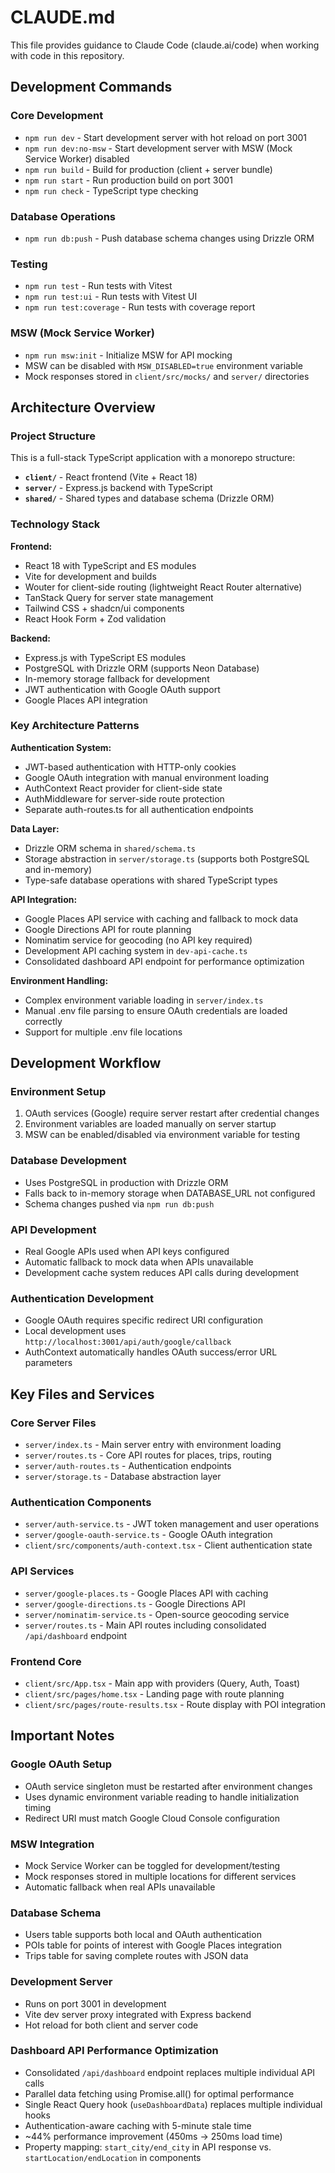 # CLAUDE.md

This file provides guidance to Claude Code (claude.ai/code) when working with code in this repository.

## Development Commands

### Core Development
- `npm run dev` - Start development server with hot reload on port 3001
- `npm run dev:no-msw` - Start development server with MSW (Mock Service Worker) disabled
- `npm run build` - Build for production (client + server bundle)
- `npm run start` - Run production build on port 3001
- `npm run check` - TypeScript type checking

### Database Operations
- `npm run db:push` - Push database schema changes using Drizzle ORM

### Testing
- `npm run test` - Run tests with Vitest
- `npm run test:ui` - Run tests with Vitest UI
- `npm run test:coverage` - Run tests with coverage report

### MSW (Mock Service Worker)
- `npm run msw:init` - Initialize MSW for API mocking
- MSW can be disabled with `MSW_DISABLED=true` environment variable
- Mock responses stored in `client/src/mocks/` and `server/` directories

## Architecture Overview

### Project Structure
This is a full-stack TypeScript application with a monorepo structure:

- **`client/`** - React frontend (Vite + React 18)
- **`server/`** - Express.js backend with TypeScript
- **`shared/`** - Shared types and database schema (Drizzle ORM)

### Technology Stack

**Frontend:**
- React 18 with TypeScript and ES modules
- Vite for development and builds
- Wouter for client-side routing (lightweight React Router alternative)
- TanStack Query for server state management
- Tailwind CSS + shadcn/ui components
- React Hook Form + Zod validation

**Backend:**
- Express.js with TypeScript ES modules
- PostgreSQL with Drizzle ORM (supports Neon Database)
- In-memory storage fallback for development
- JWT authentication with Google OAuth support
- Google Places API integration

### Key Architecture Patterns

**Authentication System:**
- JWT-based authentication with HTTP-only cookies
- Google OAuth integration with manual environment loading
- AuthContext React provider for client-side state
- AuthMiddleware for server-side route protection
- Separate auth-routes.ts for all authentication endpoints

**Data Layer:**
- Drizzle ORM schema in `shared/schema.ts`
- Storage abstraction in `server/storage.ts` (supports both PostgreSQL and in-memory)
- Type-safe database operations with shared TypeScript types

**API Integration:**
- Google Places API service with caching and fallback to mock data
- Google Directions API for route planning
- Nominatim service for geocoding (no API key required)
- Development API caching system in `dev-api-cache.ts`
- Consolidated dashboard API endpoint for performance optimization

**Environment Handling:**
- Complex environment variable loading in `server/index.ts`
- Manual .env file parsing to ensure OAuth credentials are loaded correctly
- Support for multiple .env file locations

## Development Workflow

### Environment Setup
1. OAuth services (Google) require server restart after credential changes
2. Environment variables are loaded manually on server startup
3. MSW can be enabled/disabled via environment variable for testing

### Database Development
- Uses PostgreSQL in production with Drizzle ORM
- Falls back to in-memory storage when DATABASE_URL not configured
- Schema changes pushed via `npm run db:push`

### API Development
- Real Google APIs used when API keys configured
- Automatic fallback to mock data when APIs unavailable
- Development cache system reduces API calls during development

### Authentication Development
- Google OAuth requires specific redirect URI configuration
- Local development uses `http://localhost:3001/api/auth/google/callback`
- AuthContext automatically handles OAuth success/error URL parameters

## Key Files and Services

### Core Server Files
- `server/index.ts` - Main server entry with environment loading
- `server/routes.ts` - Core API routes for places, trips, routing
- `server/auth-routes.ts` - Authentication endpoints
- `server/storage.ts` - Database abstraction layer

### Authentication Components
- `server/auth-service.ts` - JWT token management and user operations
- `server/google-oauth-service.ts` - Google OAuth integration
- `client/src/components/auth-context.tsx` - Client authentication state

### API Services
- `server/google-places.ts` - Google Places API with caching
- `server/google-directions.ts` - Google Directions API
- `server/nominatim-service.ts` - Open-source geocoding service
- `server/routes.ts` - Main API routes including consolidated `/api/dashboard` endpoint

### Frontend Core
- `client/src/App.tsx` - Main app with providers (Query, Auth, Toast)
- `client/src/pages/home.tsx` - Landing page with route planning
- `client/src/pages/route-results.tsx` - Route display with POI integration

## Important Notes

### Google OAuth Setup
- OAuth service singleton must be restarted after environment changes
- Uses dynamic environment variable reading to handle initialization timing
- Redirect URI must match Google Cloud Console configuration

### MSW Integration
- Mock Service Worker can be toggled for development/testing
- Mock responses stored in multiple locations for different services
- Automatic fallback when real APIs unavailable

### Database Schema
- Users table supports both local and OAuth authentication
- POIs table for points of interest with Google Places integration
- Trips table for saving complete routes with JSON data

### Development Server
- Runs on port 3001 in development
- Vite dev server proxy integrated with Express backend
- Hot reload for both client and server code

### Dashboard API Performance Optimization
- Consolidated `/api/dashboard` endpoint replaces multiple individual API calls
- Parallel data fetching using Promise.all() for optimal performance
- Single React Query hook (`useDashboardData`) replaces multiple individual hooks
- Authentication-aware caching with 5-minute stale time
- ~44% performance improvement (450ms → 250ms load time)
- Property mapping: `start_city/end_city` in API response vs. `startLocation/endLocation` in components
